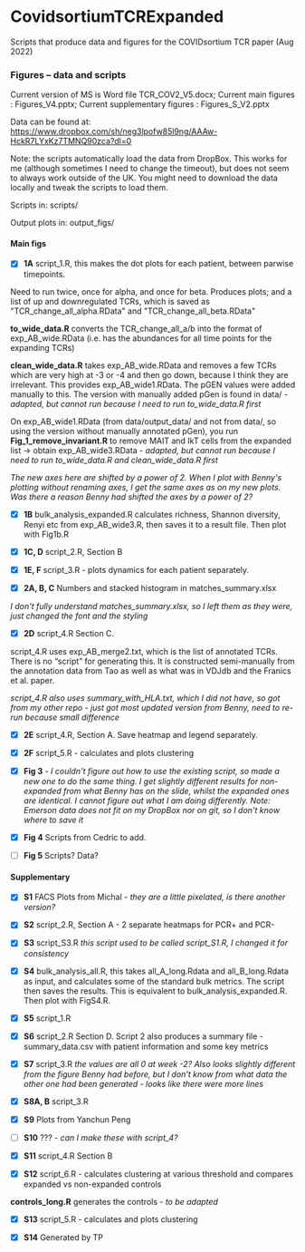 # CovidsortiumTCRExpanded
Scripts that produce data and figures for the COVIDsortium TCR paper (Aug 2022)

### Figures – data and scripts

Current version of MS is Word file TCR_COV2_V5.docx; Current main figures : Figures_V4.pptx; Current supplementary figures : Figures_S_V2.pptx 

Data can be found at: https://www.dropbox.com/sh/neg3lpofw85l9ng/AAAw-HckR7LYxKz7TMNQ90zca?dl=0

Note: the scripts automatically load the data from DropBox. This works for me (although sometimes I need to change the timeout), but does not seem to always work outside of the UK. You might need to download the data locally and tweak the scripts to load them.

Scripts in: scripts/

Output plots in: output_figs/

#### Main figs
- [x] **1A** script_1.R, this makes the dot plots for each patient, between parwise timepoints. 

Need to run twice, once for alpha, and once for beta. Produces plots; and a list of up and downregulated TCRs, which is saved as "TCR_change_all_alpha.RData" and "TCR_change_all_beta.RData"

**to_wide_data.R** converts the TCR_change_all_a/b into the format of exp_AB_wide.RData (i.e. has the abundances for all time points for the expanding TCRs)

**clean_wide_data.R** takes exp_AB_wide.RData and removes a few TCRs which are very high at -3 or -4 and then go down, because I think they are irrelevant. This provides  exp_AB_wide1.RData. The pGEN values were added manually to this. The version with manually added pGen is found in data/ - *adapted, but cannot run because I need to run to_wide_data.R first*

On exp_AB_wide1.RData (from data/output_data/ and not from data/, so using the version without manually annotated pGen), you run **Fig_1_remove_invariant.R** to remove MAIT and IkT cells from the expanded list -> obtain exp_AB_wide3.RData - *adapted, but cannot run because I need to run to_wide_data.R and clean_wide_data.R first*

*The new axes here are shifted by a power of 2. When I plot with Benny's plotting without renaming axes, I get the same axes as on my new plots. Was there a reason Benny had shifted the axes by a power of 2?*

- [x] **1B** bulk_analysis_expanded.R calculates richness, Shannon diversity, Renyi etc from exp_AB_wide3.R, then saves it to a result file. Then plot with Fig1b.R

- [x] **1C, D** script_2.R, Section B

- [x] **1E, F** script_3.R - plots dynamics for each patient separately.

- [x] **2A, B, C** Numbers and stacked histogram in matches_summary.xlsx 

*I don't fully understand matches_summary.xlsx, so I left them as they were, just changed the font and the styling*

- [x] **2D** script_4.R Section C. 

script_4.R uses exp_AB_merge2.txt, which is the list of annotated TCRs. There is no “script” for generating this. It is constructed semi-manually from the annotation data from Tao as well as what was in VDJdb and the Franics et al. paper.

*script_4.R also uses summary_with_HLA.txt, which I did not have, so got from my other repo - just got most updated version from Benny, need to re-run because small difference*

- [x] **2E** script_4.R, Section A. Save heatmap and legend separately.

- [x] **2F** script_5.R - calculates and plots clustering

- [x] **Fig 3** - *I couldn't figure out how to use the existing script, so made a new one to do the same thing. I get slightly different results for non-expanded from what Benny has on the slide, whilst the expanded ones are identical. I cannot figure out what I am doing differently.*
*Note: Emerson data does not fit on my DropBox nor on git, so I don't know where to save it*

- [x] **Fig 4** Scripts from Cedric to add.

- [ ] **Fig 5** Scripts? Data?

#### Supplementary

- [x] **S1** FACS Plots from Michal - *they are a little pixelated, is there another version?*

- [x] **S2** script_2.R, Section A - 2 separate heatmaps for PCR+ and PCR-

- [x] **S3** script_S3.R *this script used to be called script_S1.R, I changed it for consistency*

- [x] **S4** bulk_analysis_all.R, this takes all_A_long.Rdata and all_B_long.Rdata as input, and calculates some of the standard bulk metrics. The script then saves the results. This is equivalent to bulk_analysis_expanded.R. Then plot with FigS4.R.

- [x] **S5** script_1.R

- [x] **S6** script_2.R Section D. Script 2 also produces a summary file - summary_data.csv with patient information and some key metrics

- [x] **S7** script_3.R *the values are all 0 at week -2? Also looks slightly different from the figure Benny had before, but I don't know from what data the other one had been generated - looks like there were more lines*

- [x] **S8A, B** script_3.R

- [x] **S9** Plots from Yanchun Peng

- [ ] **S10** ??? - *can I make these with script_4?*

- [x] **S11** script_4.R Section B

- [x] **S12** script_6.R - calculates clustering at various threshold and compares expanded vs non-expanded controls

**controls_long.R** generates the controls - *to be adapted*

- [x] **S13** script_5.R - calculates and plots clustering

- [x] **S14** Generated by TP